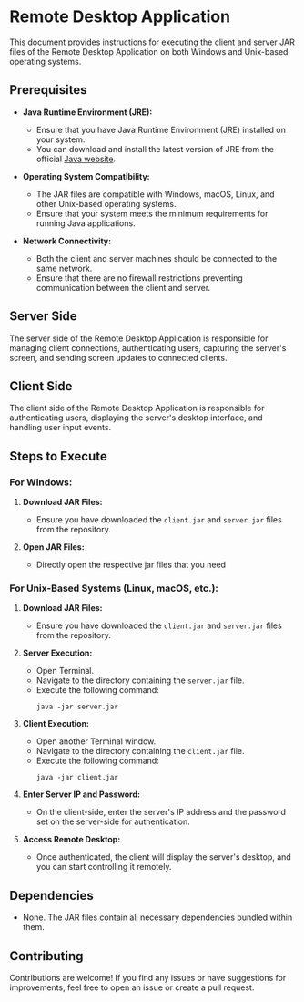 # Remote Desktop Application

This document provides instructions for executing the client and server JAR files of the Remote Desktop Application on both Windows and Unix-based operating systems.

## Prerequisites

- **Java Runtime Environment (JRE):**
  - Ensure that you have Java Runtime Environment (JRE) installed on your system.
  - You can download and install the latest version of JRE from the official [Java website](https://www.oracle.com/java/technologies/javase-jre8-downloads.html).

- **Operating System Compatibility:**
  - The JAR files are compatible with Windows, macOS, Linux, and other Unix-based operating systems.
  - Ensure that your system meets the minimum requirements for running Java applications.

- **Network Connectivity:**
  - Both the client and server machines should be connected to the same network.
  - Ensure that there are no firewall restrictions preventing communication between the client and server.

## Server Side

The server side of the Remote Desktop Application is responsible for managing client connections, authenticating users, capturing the server's screen, and sending screen updates to connected clients.

## Client Side

The client side of the Remote Desktop Application is responsible for authenticating users, displaying the server's desktop interface, and handling user input events.


## Steps to Execute

### For Windows:

1. **Download JAR Files:**
   - Ensure you have downloaded the `client.jar` and `server.jar` files from the repository.

2. **Open JAR Files:**
   - Directly open the respective jar files that you need


### For Unix-Based Systems (Linux, macOS, etc.):

1. **Download JAR Files:**
   - Ensure you have downloaded the `client.jar` and `server.jar` files from the repository.

2. **Server Execution:**
   - Open Terminal.
   - Navigate to the directory containing the `server.jar` file.
   - Execute the following command:
     ```
     java -jar server.jar
     ```

3. **Client Execution:**
   - Open another Terminal window.
   - Navigate to the directory containing the `client.jar` file.
   - Execute the following command:
     ```
     java -jar client.jar
     ```

4. **Enter Server IP and Password:**
   - On the client-side, enter the server's IP address and the password set on the server-side for authentication.

5. **Access Remote Desktop:**
   - Once authenticated, the client will display the server's desktop, and you can start controlling it remotely.

## Dependencies

- None. The JAR files contain all necessary dependencies bundled within them.

## Contributing

Contributions are welcome! If you find any issues or have suggestions for improvements, feel free to open an issue or create a pull request.
